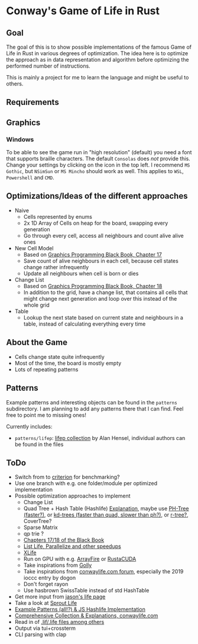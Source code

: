 Conway's Game of Life in Rust
=============================

Goal
----

The goal of this is to show possible implementations of the famous Game of Life in Rust in various degrees of optimization. The idea here is to optimize the approach as in data representation and algorithm before optimizing the performed number of instructions. 

This is mainly a project for me to learn the language and might be useful to others.


Requirements
------------
## Graphics
### Windows
To be able to see the game run in "high resolution" (default) you need a font that supports braille characters. The default `Consolas` does *not* provide this. Change your settings by clicking on the icon in the top left. I recommend `MS Gothic`, but `NSimSun` or `MS Mincho` should work as well. This applies to `WSL`, `Powershell` and `CMD`.



Optimizations/Ideas of the different approaches
-----------------------------------------------

* Naive
  * Cells represented by enums
  * 2x 1D Array of Cells on heap for the board, swapping every generation
  * Go through every cell, access all neighbours and count alive alive ones
* New Cell Model
  * Based on [Graphics Programming Black Book, Chapter 17](http://www.jagregory.com/abrash-black-book/#chapter-17-the-game-of-life)
  * Save count of alive neighbours in each cell, because cell states change rather infrequently
  * Update all neighbours when cell is born or dies
* Change List
  * Based on [Graphics Programming Black Book, Chapter 18](http://www.jagregory.com/abrash-black-book/#chapter-18-its-a-plain-wonderful-life)
  * In addition to the grid, have a change list, that contains all cells that might change next generation and loop over this instead of the whole grid
* Table
  * Lookup the next state based on current state and neighbours in a table, instead of calculating everything every time


About the Game
--------------

* Cells change state quite infrequently
* Most of the time, the board is mostly empty
* Lots of repeating patterns


Patterns
--------
Example patterns and interesting objects can be found in the `patterns` subdirectory. I am planning to add any patterns there that I can find. Feel free to point me to missing ones!

Currently includes:
* `patterns/lifep`: [lifep collection](http://www.ibiblio.org/lifepatterns/lifep.zip) by Alan Hensel, individual authors can be found in the files


ToDo
----

* Switch from to [criterion](https://github.com/bheisler/criterion.rs) for benchmarking?
* Use one branch with e.g. one folder/module per optimized implementation
* Possible optimization approaches to implement
  * Change List
  * Quad Tree + Hash Table (Hashlife) [Explanation](http://www.drdobbs.com/jvm/an-algorithm-for-compressing-space-and-t/184406478), maybe use [PH-Tree (faster?)](https://github.com/tzaeschke/phtree), or [kd-trees (faster than quad, slower than ph?)](https://stackoverflow.com/questions/13487953/difference-between-quadtree-and-kd-tree), or [r-tree?](https://stackoverflow.com/questions/4326332/what-is-the-difference-between-a-kd-tree-and-a-r-tree), CoverTree?
  * Sparse Matrix
  * qp trie ?
  * [Chapters 17/18 of the Black Book](http://www.jagregory.com/abrash-black-book/#chapter-17-the-game-of-life)
  * [List Life, Parallelize and other speedups](http://dotat.at/prog/life/life.html)
  * [XLife](http://www.conwaylife.com/wiki/Xlife)
  * Run on GPU with e.g. [ArrayFire](https://github.com/arrayfire/arrayfire) or [RustaCUDA](https://github.com/bheisler/RustaCUDA)
  * Take inspirations from [Golly](https://sourceforge.net/projects/golly/)
  * Take inspirations from [conwaylife.com forum](https://conwaylife.com/forums/viewtopic.php?f=7&t=20&start=50), especially the 2019 ioccc entry by dogon
  * Don't forget rayon
  * Use hasbrown SwissTable instead of std HashTable
* Get more input from [jason's life page](http://entropymine.com/jason/life/)
* Take a look at [Sprout Life](https://github.com/ShprAlex/SproutLife)
* [Example Patterns (all!?) & JS Hashlife Implementation](https://github.com/copy/life)
* [Comprehensive Collection & Explanations, conwaylife.com](https://conwaylife.com/)
* Read in of [.lif/.life files among others](http://www.mirekw.com/ca/ca_files_formats.html)
* Output via tui+crossterm
* CLI parsing with clap
